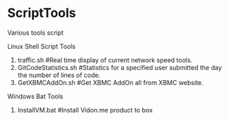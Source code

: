 ScriptTools
===========

Various tools script

Linux Shell Script Tools

1. traffic.sh                          #Real time display of current network speed tools.
2. GitCodeStatistics.sh                #Statistics for a specified user submitted the day the number of lines of code.
3. GetXBMCAddOn.sh                     #Get XBMC AddOn all from XBMC website.


Windows Bat Tools

1. InstallVM.bat                       #Install Vidon.me product to box

